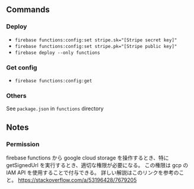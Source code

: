 ## Commands

### Deploy
- `firebase functions:config:set stripe.sk="[Stripe secret key]"`
- `firebase functions:config:set stripe.pk="[Stripe public key]"`
- `firebase deploy --only functions`

### Get config
- `firebase functions:config:get`

### Others
See `package.json` in `functions` directory


## Notes

### Permission
firebase functions から google cloud storage を操作するとき、特に getSignedUrl を実行するとき、適切な権限が必要になる。
この権限は gcp の IAM API を使用することで付与できる。
詳しい解説はこのリンクを参考のこと。
https://stackoverflow.com/a/53196428/7679205
